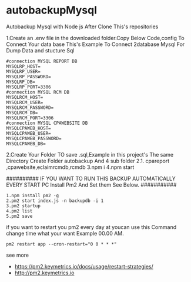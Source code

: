 # autobackupMysql
Autobackup Mysql with Node js 
After Clone This's repositories

1.Create an .env file in the downloaded folder.Copy Below Code,config To Connect Your data base
This's Example To Connect  2database Mysql For Dump Data and stucture Sql

    #connection MYSQL REPORT DB
    MYSQLRP_HOST=
    MYSQLRP_USER=
    MYSQLRP_PASSWORD=
    MYSQLRP_DB=
    MYSQLRP_PORT=3306
    #connection MYSQL RCM DB
    MYSQLRCM_HOST=
    MYSQLRCM_USER=
    MYSQLRCM_PASSWORD=
    MYSQLRCM_DB=
    MYSQLRCM_PORT=3306
    #connection MYSQL CPAWEBSITE DB
    MYSQLCPAWEB_HOST=      
    MYSQLCPAWEB_USER=
    MYSQLCPAWEB_PASSWORD=
    MYSQLCPAWEB_DB=
    
2.Create Your Folder TO save .sql,Example in this project's The same Directory Create Folder autobackup And 4 sub folder
   2.1. cpareport ,cpawebsite,eclaimrcmdb,rcmdb
3.npm i 
4.npm start
    
########## IF YOU WANT TO RUN THIS BACKUP AUTOMATICALLY EVERY START PC Install Pm2 And Set them See Below. ###########
    
    1.npm install pm2 -g
    2.pm2 start index.js -n backupdb -i 1
    3.pm2 startup                    
    4.pm2 list                       
    5.pm2 save                       
    
if you want to restart you pm2 every day at  youcan use this Command 
change time what your want Example 00.00 AM.

    pm2 restart app --cron-restart="0 0 * * *"
    
see more 
- https://pm2.keymetrics.io/docs/usage/restart-strategies/ 
- http://pm2.keymetrics.io
 

